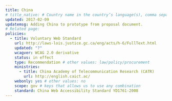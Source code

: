```yaml
---
title: China
# title_native: # Country name in the country’s language(s), comma separated. For Switzerland: Schweiz, Suisse, Svizzera, Svizra
updated: 2017-02-09
updatemsg: Adding China to prototype from proposal document.
# Related page: 
policies:
  - title: Voluntary Web Standard
    url: http://laws-lois.justice.gc.ca/eng/acts/h-6/FullText.html
    updated: "?"
    wcagver: WCAG 2.0 derivative
    status: in effect
    type: Recommendation # other values: law/policy/procurement
    ministries:
      - title: China Academy of Telecommunication Research (CATR)
        url: http://english.caict.ac/
    webonly: yes # other values: no
    scope: gov # keys that allows us to use any combination
    standard: China Web Accessibility Standard YD1761-2008
---
```

